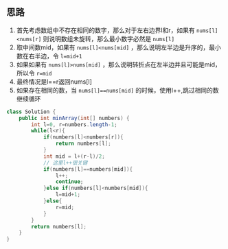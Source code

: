 ## 思路

1. 首先考虑数组中不存在相同的数字，那么对于左右边界l和r，如果有 `nums[l]<nums[r]` 则说明数组未旋转，那么最小数字必然是 `nums[l]`
2. 取中间数mid，如果有 `nums[l]<nums[mid]` ，那么说明左半边是升序的，最小数在右半边，令 `l=mid+1`
3. 如果如果有 `nums[l]>nums[mid]` ，那么说明转折点在左半边并且可能是mid，所以令 `r=mid`
4. 最终情况是l==r返回nums[l]
5. 如果存在相同的数，当 `nums[l]==nums[mid]` 的时候，使用l++,跳过相同的数继续循环

```java
class Solution {
    public int minArray(int[] numbers) {
        int l=0, r=numbers.length-1;
        while(l<r){
            if(numbers[l]<numbers[r]){
                return numbers[l];
            }
            int mid = l+(r-l)/2;
            // 这里l++很关键
            if(numbers[l]==numbers[mid]){
                l++;
                continue;
            }else if(numbers[l]<numbers[mid]){
                l=mid+1;
            }else{
                r=mid;
            }
        }
        return numbers[l];
    }
}
```